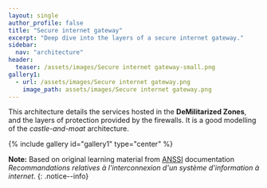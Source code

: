 ```yaml
---
layout: single
author_profile: false
title: "Secure internet gateway"
excerpt: "Deep dive into the layers of a secure internet gateway."
sidebar:
  nav: "architecture"
header:
  teaser: /assets/images/Secure internet gateway-small.png
gallery1:
  - url: /assets/images/Secure internet gateway.png
    image_path: assets/images/Secure internet gateway.png
---
```


This architecture details the services hosted in the **DeMilitarized Zones**, and the layers of protection provided by the firewalls. It is a good modelling of the *castle-and-moat* architecture.

{% include gallery id="gallery1" type="center" %}


**Note:** Based on original learning material from [ANSSI](https://www.ssi.gouv.fr/) documentation *Recommandations relatives à l'interconnexion d'un système d'information à internet*.
{: .notice--info}
